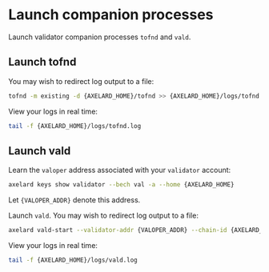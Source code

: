 # Launch companion processes

Launch validator companion processes `tofnd` and `vald`.

## Launch tofnd

You may wish to redirect log output to a file:

```bash
tofnd -m existing -d {AXELARD_HOME}/tofnd >> {AXELARD_HOME}/logs/tofnd.log 2>&1
```

View your logs in real time:

```bash
tail -f {AXELARD_HOME}/logs/tofnd.log
```

## Launch vald

Learn the `valoper` address associated with your `validator` account:

```bash
axelard keys show validator --bech val -a --home {AXELARD_HOME}
```

Let `{VALOPER_ADDR}` denote this address.

Launch `vald`. You may wish to redirect log output to a file:

```bash
axelard vald-start --validator-addr {VALOPER_ADDR} --chain-id {AXELARD_CHAIN_ID} --log_level debug --home {AXELARD_HOME} >> {AXELARD_HOME}/logs/vald.log 2>&1
```

View your logs in real time:

```bash
tail -f {AXELARD_HOME}/logs/vald.log
```

